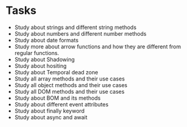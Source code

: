 # Tasks

- Study about strings and different string methods
- Study about numbers and different number methods
- Study about date formats
- Study more about arrow functions and how they are different from regular functions.
- Study about Shadowing
- Study about hositing
- Study about Temporal dead zone
- Study all array methods and their use cases
- Study all object methods and their use cases
- Study all DOM methods and their use cases
- Study about BOM and its methods
- Study about different event attributes
- Study about finally keyword
- Study about async and await
